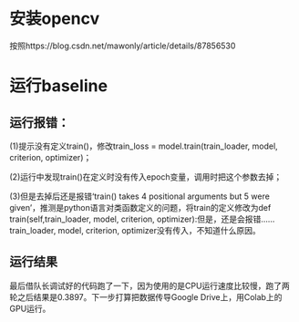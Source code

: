 # 安装opencv

按照https://blog.csdn.net/mawonly/article/details/87856530 

# 运行baseline

## 运行报错：

(1)提示没有定义train()，修改train_loss = model.train(train_loader, model, criterion, optimizer)；

(2)运行中发现train()在定义时没有传入epoch变量，调用时把这个参数去掉；

(3)但是去掉后还是报错‘train() takes 4 positional arguments but 5 were given’，推测是python语言对类函数定义的问题，将train的定义修改为def train(self,train_loader, model, criterion, optimizer):但是，还是会报错……train_loader, model, criterion, optimizer没有传入，不知道什么原因。

## 运行结果

最后借队长调试好的代码跑了一下，因为使用的是CPU运行速度比较慢，跑了两轮之后结果是0.3897。下一步打算把数据传导Google Drive上，用Colab上的GPU运行。
